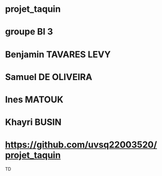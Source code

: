 # projet_taquin
# groupe BI 3
# Benjamin TAVARES LEVY
# Samuel DE OLIVEIRA
# Ines MATOUK
# Khayri BUSIN
# https://github.com/uvsq22003520/projet_taquin
TD

